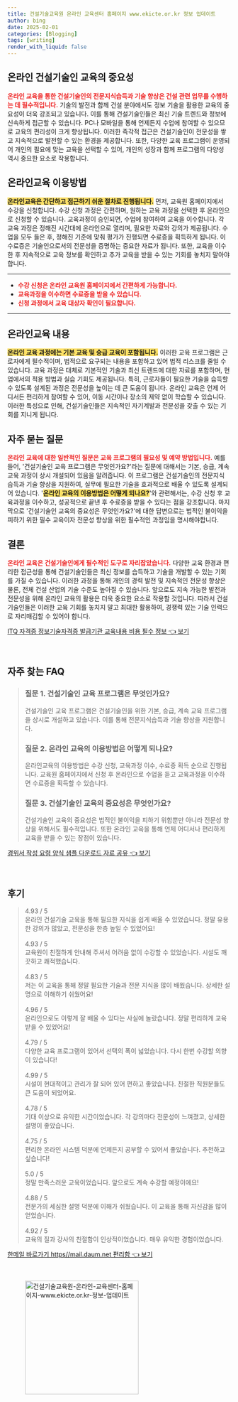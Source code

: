 ```yaml
---
title: 건설기술교육원 온라인 교육센터 홈페이지 www.ekicte.or.kr 정보 업데이트
author: bing
date: 2025-02-01
categories: [Blogging]
tags: [writing]
render_with_liquid: false
---
```



<h2 id='온라인_건설기술인_교육의_중요성'>온라인 건설기술인 교육의 중요성</h2>

<p><b><span style="color: #ee2323;">온라인 교육을 통한 건설기술인의 전문지식습득과 기술 향상은 건설 관련 업무를 수행하는 데 필수적입니다.</span></b> 기술의 발전과 함께 건설 분야에서도 정보 기술을 활용한 교육의 중요성이 더욱 강조되고 있습니다. 이를 통해 건설기술인들은 최신 기술 트렌드와 정보에 신속하게 접근할 수 있습니다. PC나 모바일을 통해 언제든지 수업에 참여할 수 있으므로 교육의 편리성이 크게 향상됩니다. 이러한 즉각적 접근은 건설기술인이 전문성을 쌓고 지속적으로 발전할 수 있는 환경을 제공합니다. 또한, 다양한 교육 프로그램이 운영되어 개인의 필요에 맞는 교육을 선택할 수 있어, 개인의 성장과 함께 프로그램의 다양성 역시 중요한 요소로 작용합니다.</p>

<h2 id='온라인교육_이용방법'>온라인교육 이용방법</h2>

<p><b><span style="background-color: #ffe066;">온라인교육은 간단하고 접근하기 쉬운 절차로 진행됩니다.</span></b> 먼저, 교육원 홈페이지에서 수강을 신청합니다. 수강 신청 과정은 간편하며, 원하는 교육 과정을 선택한 후 온라인으로 신청할 수 있습니다. 교육과정이 승인되면, 수업에 참여하여 교육을 이수합니다. 각 교육 과정은 정해진 시간대에 온라인으로 열리며, 필요한 자료와 강의가 제공됩니다. 수업을 모두 들은 후, 정해진 기준에 맞춰 평가가 진행되면 수료증을 획득하게 됩니다. 이 수료증은 기술인으로서의 전문성을 증명하는 중요한 자료가 됩니다. 또한, 교육을 이수한 후 지속적으로 교육 정보를 확인하고 추가 교육을 받을 수 있는 기회를 놓치지 말아야 합니다.</p>

<hr />

<ul>
    <li><b><span style="color: #ee2323;">수강 신청은 온라인 교육원 홈페이지에서 간편하게 가능합니다.</span></b></li>
    <li><b><span style="color: #ee2323;">교육과정을 이수하면 수료증을 받을 수 있습니다.</span></b></li>
    <li><b><span style="color: #ee2323;">신청 과정에서 교육 대상자 확인이 필요합니다.</span></b></li>
</ul>

<hr />

<h2 id='온라인교육_내용'>온라인교육 내용</h2>

<p><b><span style="background-color: #ffe066;">온라인 교육 과정에는 기본 교육 및 승급 교육이 포함됩니다.</span></b> 이러한 교육 프로그램은 근로자에게 필수적이며, 법적으로 요구되는 내용을 포함하고 있어 법적 리스크를 줄일 수 있습니다. 교육 과정은 대체로 기본적인 기술과 최신 트렌드에 대한 자료를 포함하며, 현업에서의 적용 방법과 실습 기회도 제공됩니다. 특히, 근로자들이 필요한 기술을 습득할 수 있도록 설계된 과정은 전문성을 높이는 데 큰 도움이 됩니다. 온라인 교육은 언제 어디서든 편리하게 참여할 수 있어, 이동 시간이나 장소의 제약 없이 학습할 수 있습니다. 이러한 특성으로 인해, 건설기술인들은 지속적인 자기계발과 전문성을 갖출 수 있는 기회를 지니게 됩니다.</p>

<h2 id='자주_묻는_질문'>자주 묻는 질문</h2>

<p><b><span style="color: #ee2323;">온라인 교육에 대한 일반적인 질문은 교육 프로그램의 필요성 및 예약 방법입니다.</span></b> 예를 들어, '건설기술인 교육 프로그램은 무엇인가요?'라는 질문에 대해서는 기본, 승급, 계속 교육 과정이 상시 개설되어 있음을 알려줍니다. 이 프로그램은 건설기술인의 전문지식 습득과 기술 향상을 지원하여, 실무에 필요한 기술을 효과적으로 배울 수 있도록 설계되어 있습니다. '<b><span style="background-color: #ffe066;">온라인 교육의 이용방법은 어떻게 되나요?</span></b>'와 관련해서는, 수강 신청 후 교육과정을 이수하고, 성공적으로 끝낸 후 수료증을 받을 수 있다는 점을 강조합니다. 마지막으로 '건설기술인 교육의 중요성은 무엇인가요?'에 대한 답변으로는 법적인 불이익을 피하기 위한 필수 교육이자 전문성 향상을 위한 필수적인 과정임을 명시해야합니다.</p>

<h2 id='결론'>결론</h2>

<p><b><span style="color: #ee2323;">온라인 교육은 건설기술인에게 필수적인 도구로 자리잡았습니다.</span></b> 다양한 교육 환경과 편리한 접근성을 통해 건설기술인들은 최신 정보를 습득하고 기술을 개발할 수 있는 기회를 가질 수 있습니다. 이러한 과정을 통해 개인의 경력 발전 및 지속적인 전문성 향상은 물론, 전체 건설 산업의 기술 수준도 높아질 수 있습니다. 앞으로도 지속 가능한 발전과 전문성을 위해 온라인 교육의 활용은 더욱 중요한 요소로 작용할 것입니다. 따라서 건설기술인들은 이러한 교육 기회를 놓치지 말고 최대한 활용하여, 경쟁력 있는 기술 인력으로 자리매김할 수 있어야 합니다.</p>


<p><a class="click-button" title="ITQ 자격증 정보기술자격증 발급기관 교육내용 비용 필수 정보" href="https://adkhouse.github.io/posts/ITQ-%EC%9E%90%EA%B2%A9%EC%A6%9D-%EC%A0%95%EB%B3%B4%EA%B8%B0%EC%88%A0%EC%9E%90%EA%B2%A9%EC%A6%9D-%EB%B0%9C%EA%B8%89%EA%B8%B0%EA%B4%80-%EA%B5%90%EC%9C%A1%EB%82%B4%EC%9A%A9-%EB%B9%84%EC%9A%A9-%ED%95%84%EC%88%98-%EC%A0%95%EB%B3%B4/" rel="dofollow">ITQ 자격증 정보기술자격증 발급기관 교육내용 비용 필수 정보 👈 보기</a></p><br>
<h2 id='자주_찾는_FAQ'>자주 찾는 FAQ</h2>
<div itemscope="" itemtype="https://schema.org/FAQPage"> 
<blockquote> 
<div itemscope="" itemprop="mainEntity" itemtype="https://schema.org/Question"> 
<h3 itemprop="name">질문 1. 건설기술인 교육 프로그램은 무엇인가요?</h3> 
<div itemscope="" itemprop="acceptedAnswer" itemtype="https://schema.org/Answer"> 
<span itemprop="text"> 
<p>건설기술인 교육 프로그램은 건설기술인을 위한 기본, 승급, 계속 교육 프로그램을 상시로 개설하고 있습니다. 이를 통해 전문지식습득과 기술 향상을 지원합니다.</p> 
</span> 
</div> 
</div> 
<div itemscope="" itemprop="mainEntity" itemtype="https://schema.org/Question"> 
<h3 itemprop="name">질문 2. 온라인 교육의 이용방법은 어떻게 되나요?</h3> 
<div itemscope="" itemprop="acceptedAnswer" itemtype="https://schema.org/Answer"> 
<span itemprop="text"> 
<p>온라인교육의 이용방법은 수강 신청, 교육과정 이수, 수료증 획득 순으로 진행됩니다. 교육원 홈페이지에서 신청 후 온라인으로 수업을 듣고 교육과정을 이수하면 수료증을 획득할 수 있습니다.</p> 
</span> 
</div> 
</div> 
<div itemscope="" itemprop="mainEntity" itemtype="https://schema.org/Question"> 
<h3 itemprop="name">질문 3. 건설기술인 교육의 중요성은 무엇인가요?</h3> 
<div itemscope="" itemprop="acceptedAnswer" itemtype="https://schema.org/Answer"> 
<span itemprop="text"> 
<p>건설기술인 교육의 중요성은 법적인 불이익을 피하기 위함뿐만 아니라 전문성 향상을 위해서도 필수적입니다. 또한 온라인 교육을 통해 언제 어디서나 편리하게 교육을 받을 수 있는 장점이 있습니다.</p> 
</span> 
</div> 
</div> 
</blockquote> 
</div>
<p><a class="click-button" title="경위서 작성 요령 양식 샘플 다운로드 자료 공유" href="https://adkhouse.github.io/posts/%EA%B2%BD%EC%9C%84%EC%84%9C-%EC%9E%91%EC%84%B1-%EC%9A%94%EB%A0%B9-%EC%96%91%EC%8B%9D-%EC%83%98%ED%94%8C-%EB%8B%A4%EC%9A%B4%EB%A1%9C%EB%93%9C-%EC%9E%90%EB%A3%8C-%EA%B3%B5%EC%9C%A0/" rel="dofollow">경위서 작성 요령 양식 샘플 다운로드 자료 공유 👈 보기</a></p><br>
<h2 id='후기'>후기</h2>
<div itemscope itemtype="https://schema.org/Product">
  <blockquote>
  <div itemprop="review" itemscope itemtype="https://schema.org/Review">
      <div itemprop="reviewRating" itemscope itemtype="https://schema.org/Rating"> <span itemprop="ratingValue">4.93</span> / <span itemprop="bestRating">5</span> </div>
      <span itemprop="reviewBody">온라인 건설기술 교육을 통해 필요한 지식을 쉽게 배울 수 있었습니다. 정말 유용한 강의가 많았고, 전문성을 한층 높일 수 있었어요!</span>
  </div>
  <br>
  <div itemprop="review" itemscope itemtype="https://schema.org/Review">
      <div itemprop="reviewRating" itemscope itemtype="https://schema.org/Rating"> <span itemprop="ratingValue">4.93</span> / <span itemprop="bestRating">5</span> </div>
      <span itemprop="reviewBody">교육원이 친절하게 안내해 주셔서 어려움 없이 수강할 수 있었습니다. 시설도 깨끗하고 쾌적했습니다.</span>
  </div>
  <br>
  <div itemprop="review" itemscope itemtype="https://schema.org/Review">
      <div itemprop="reviewRating" itemscope itemtype="https://schema.org/Rating"> <span itemprop="ratingValue">4.83</span> / <span itemprop="bestRating">5</span> </div>
      <span itemprop="reviewBody">저는 이 교육을 통해 정말 필요한 기술과 전문 지식을 많이 배웠습니다. 상세한 설명으로 이해하기 쉬웠어요!</span>
  </div>
  <br>
  <div itemprop="review" itemscope itemtype="https://schema.org/Review">
      <div itemprop="reviewRating" itemscope itemtype="https://schema.org/Rating"> <span itemprop="ratingValue">4.96</span> / <span itemprop="bestRating">5</span> </div>
      <span itemprop="reviewBody">온라인으로도 이렇게 잘 배울 수 있다는 사실에 놀랐습니다. 정말 편리하게 교육받을 수 있었어요!</span>
  </div>
  <br>
  <div itemprop="review" itemscope itemtype="https://schema.org/Review">
      <div itemprop="reviewRating" itemscope itemtype="https://schema.org/Rating"> <span itemprop="ratingValue">4.79</span> / <span itemprop="bestRating">5</span> </div>
      <span itemprop="reviewBody">다양한 교육 프로그램이 있어서 선택의 폭이 넓었습니다. 다시 한번 수강할 의향이 있습니다!</span>
  </div>
  <br>
  <div itemprop="review" itemscope itemtype="https://schema.org/Review">
      <div itemprop="reviewRating" itemscope itemtype="https://schema.org/Rating"> <span itemprop="ratingValue">4.99</span> / <span itemprop="bestRating">5</span> </div>
      <span itemprop="reviewBody">시설이 현대적이고 관리가 잘 되어 있어 편하고 좋았습니다. 친절한 직원분들도 큰 도움이 되었어요.</span>
  </div>
  <br>
  <div itemprop="review" itemscope itemtype="https://schema.org/Review">
      <div itemprop="reviewRating" itemscope itemtype="https://schema.org/Rating"> <span itemprop="ratingValue">4.78</span> / <span itemprop="bestRating">5</span> </div>
      <span itemprop="reviewBody">기대 이상으로 유익한 시간이었습니다. 각 강의마다 전문성이 느껴졌고, 상세한 설명이 좋았습니다.</span>
  </div>
  <br>
  <div itemprop="review" itemscope itemtype="https://schema.org/Review">
      <div itemprop="reviewRating" itemscope itemtype="https://schema.org/Rating"> <span itemprop="ratingValue">4.75</span> / <span itemprop="bestRating">5</span> </div>
      <span itemprop="reviewBody">편리한 온라인 시스템 덕분에 언제든지 공부할 수 있어서 좋았습니다. 추천하고 싶습니다!</span>
  </div>
  <br>
  <div itemprop="review" itemscope itemtype="https://schema.org/Review">
      <div itemprop="reviewRating" itemscope itemtype="https://schema.org/Rating"> <span itemprop="ratingValue">5.0</span> / <span itemprop="bestRating">5</span> </div>
      <span itemprop="reviewBody">정말 만족스러운 교육이었습니다. 앞으로도 계속 수강할 예정이에요!</span>
  </div>
  <br>
  <div itemprop="review" itemscope itemtype="https://schema.org/Review">
      <div itemprop="reviewRating" itemscope itemtype="https://schema.org/Rating"> <span itemprop="ratingValue">4.88</span> / <span itemprop="bestRating">5</span> </div>
      <span itemprop="reviewBody">전문가의 세심한 설명 덕분에 이해가 쉬웠습니다. 이 교육을 통해 자신감을 많이 얻었습니다.</span>
  </div>
  <br>
  <div itemprop="review" itemscope itemtype="https://schema.org/Review">
      <div itemprop="reviewRating" itemscope itemtype="https://schema.org/Rating"> <span itemprop="ratingValue">4.92</span> / <span itemprop="bestRating">5</span> </div>
      <span itemprop="reviewBody">교육의 질과 강사의 친절함이 인상적이었습니다. 매우 유익한 경험이었습니다.</span>
  </div>
  </blockquote>
</div>
<p><a class="click-button" title="한메일 바로가기 https//mail.daum.net 편리함" href="https://adkhouse.github.io/posts/%ED%95%9C%EB%A9%94%EC%9D%BC-%EB%B0%94%EB%A1%9C%EA%B0%80%EA%B8%B0-httpsmail.daum.net-%ED%8E%B8%EB%A6%AC%ED%95%A8/" rel="dofollow">한메일 바로가기 https//mail.daum.net 편리함 👈 보기</a></p><br>
<figure class="image"><img src="https://adkhouse.github.io/assets/img/thumbnail/건설기술교육원-온라인-교육센터-홈페이지-www.ekicte.or.kr-정보-업데이트.webp" alt="건설기술교육원-온라인-교육센터-홈페이지-www.ekicte.or.kr-정보-업데이트" width="256" height="256"></figure>